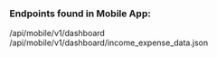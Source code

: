 ### Endpoints found in Mobile App:
/api/mobile/v1/dashboard
/api/mobile/v1/dashboard/income_expense_data.json

